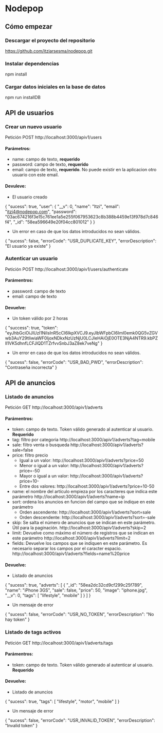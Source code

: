 # Nodepop

## Cómo empezar

### Descargar el proyecto del repositorio
https://github.com/itziarsesma/nodepop.git

### Instalar dependencias
npm install

### Cargar datos iniciales en la base de datos
npm run installDB

## API de usuarios

### Crear un nuevo usuario
Petición POST
http://localhost:3000/apiv1/users

#### Parámetros:
- name: campo de texto, **requerido**
- password: campo de texto, **requerido**
- email: campo de texto, **requerido**. No puede existir en la aplicacion otro usuario con este email.

#### Devuleve:
- El usuario creado

{
  "sucess": true,
  "user": {
    "__v": 0,
    "name": "Itzi",
    "email": "itzi4@nodepop.com",
    "password": "03ac674216f3e15c761ee1a5e255f067953623c8b388b4459e13f978d7c846f4",
    "_id": "58ea596649e20f04cc801012"
  }
}
- Un error en caso de que los datos introducidos no sean válidos.

{
  "sucess": false,
  "errorCode": "USR_DUPLICATE_KEY",
  "errorDescription": "El usuario ya existe"
}

### Autenticar un usuario
Petición POST
http://localhost:3000/apiv1/users/authenticate

#### Parámentros:
- password: campo de texto
- email: campo de texto

#### Devuelve:
- Un token válido por 2 horas

{
  "success": true,
  "token": "eyJhbGciOiJIUzI1NiIsInR5cCI6IkpXVCJ9.eyJlbWFpbCI6Iml0emk0QG5vZGVwb3AuY29tIiwiaWF0IjoxNDkxNzUzNjU0LCJleHAiOjE0OTE3NjA4NTR9.kbPZll1VK5dhnfLCFJlQD1TZrfvvSnbJ3aZ8ek7veNg"
}
- Un error en caso de que los datos introducidos no sean válidos.

{
  "sucess": false,
  "errorCode": "USR_BAD_PWD",
  "errorDescription": "Contraseña incorrecta"
}

## API de anuncios

### Listado de anuncios
Petición GET
http://localhost:3000/apiv1/adverts

#### Parámentros:
- token: campo de texto. Token válido generado al autenticar al usuario. **Requerido**
- tag: filtro por categoria http://localhost:3000/apiv1/adverts?tag=mobile
- sale: filtro venta o busqueda http://localhost:3000/apiv1/adverts?sale=false
- price: filtro precio 
    - Igual a un valor: http://localhost:3000/apiv1/adverts?price=50
    - Menor o igual a un valor: http://localhost:3000/apiv1/adverts?price=-50
    - Mayor o igual a un valor: http://localhost:3000/apiv1/adverts?price=10-
    - Entre dos valores: http://localhost:3000/apiv1/adverts?price=10-50
- name: el nombre del artículo empieza por los caracteres que indica este parámetro http://localhost:3000/apiv1/adverts?name=ip
- sort: ordena los anuncios en funcion del campo que se indique en este parámetro
    - Orden ascendente: http://localhost:3000/apiv1/adverts?sort=sale
    - Orden descendente: http://localhost:3000/apiv1/adverts?sort=-sale
- skip: Se salta el número de anuncios que se indican en este parámetro. Útil para la paginación. http://localhost:3000/apiv1/adverts?skip=2
- limit: Devuelve como máximo el número de registros que se indican en este parámetro http://localhost:3000/apiv1/adverts?limit=2
- fields: Devuelve los campos que se indiquen en este parámetro. Es necesario separar los campos por el caracter espacio. http://localhost:3000/apiv1/adverts?fields=name%20price

#### Devuelve:
- Listado de anuncios

{
  "sucess": true,
  "adverts": [
    {
      "_id": "58ea2dc32cd9cf299c25f789",
      "name": "iPhone 3GS",
      "sale": false,
      "price": 50,
      "image": "iphone.jpg",
      "__v": 0,
      "tags": [
        "lifestyle",
        "mobile"
      ]
    }
  ]
}
- Un mensaje de error

{
  "sucess": false,
  "errorCode": "USR_NO_TOKEN",
  "errorDescription": "No hay token"
}

### Listado de tags activos
Petición GET
http://localhost:3000/apiv1/adverts/tags
#### Parámentros:
- token: campo de texto. Token válido generado al autenticar al usuario. **Requerido**

#### Devuelve:
- Listado de anuncios

{
  "sucess": true,
  "tags": [
    "lifestyle",
    "motor",
    "mobile"
  ]
}
- Un mensaje de error

{
  "sucess": false,
  "errorCode": "USR_INVALID_TOKEN",
  "errorDescription": "Invalid token"
}